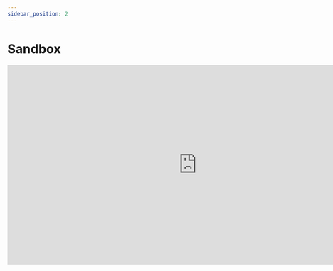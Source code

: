 ```yaml
---
sidebar_position: 2
---
```


# Sandbox

<iframe
	src="https://eldoraboo-facebook-bart-large-mnli.hf.space"
	frameborder="0"
	width="850"
	height="450"
></iframe>
